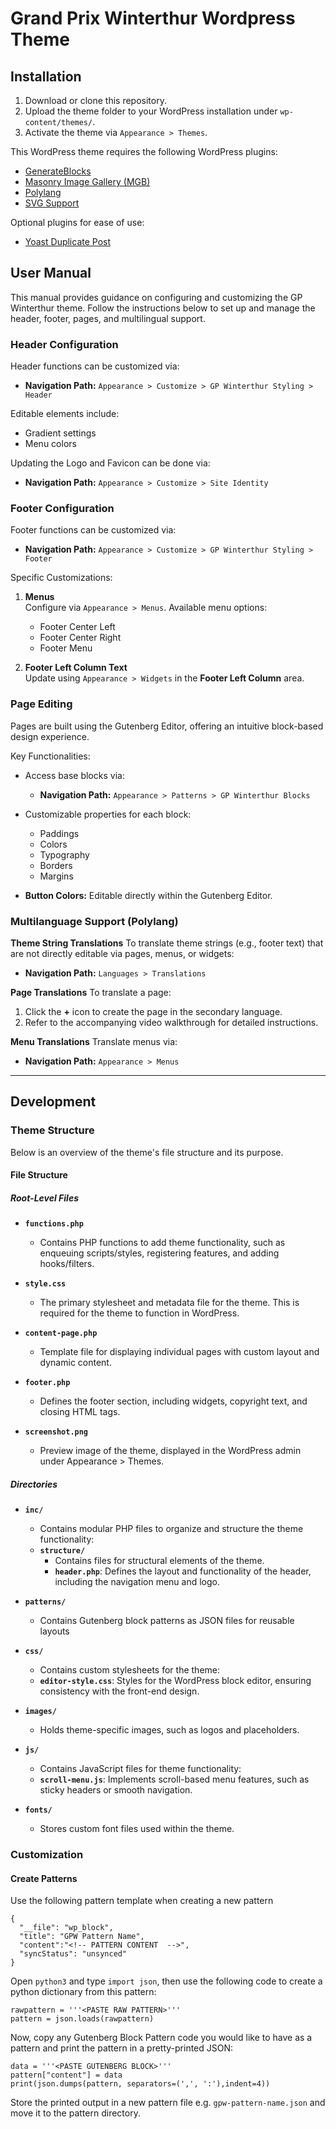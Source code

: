 # Grand Prix Winterthur Wordpress Theme

## Installation

1. Download or clone this repository.
2. Upload the theme folder to your WordPress installation under `wp-content/themes/`.
3. Activate the theme via `Appearance > Themes`.

This WordPress theme requires the following WordPress plugins:

- [GenerateBlocks](https://wordpress.org/plugins/generateblocks/)
- [Masonry Image Gallery (MGB)](https://wordpress.org/plugins/mgb-masonry-image-gallery/)
- [Polylang](https://wordpress.org/plugins/polylang/)
- [SVG Support](https://wordpress.org/plugins/svg-support/)

Optional plugins for ease of use:

- [Yoast Duplicate Post](https://wordpress.org/plugins/duplicate-post/)


## User Manual

This manual provides guidance on configuring and customizing the GP Winterthur theme. Follow the instructions below to set up and manage the header, footer, pages, and multilingual support.

### Header Configuration

Header functions can be customized via:

- **Navigation Path:** `Appearance > Customize > GP Winterthur Styling > Header`

Editable elements include:

- Gradient settings
- Menu colors

Updating the Logo and Favicon can be done via:

- **Navigation Path:** `Appearance > Customize > Site Identity`


### Footer Configuration

Footer functions can be customized via:

- **Navigation Path:** `Appearance > Customize > GP Winterthur Styling > Footer`

Specific Customizations:
1. **Menus**  
   Configure via `Appearance > Menus`. Available menu options:
   - Footer Center Left
   - Footer Center Right
   - Footer Menu

2. **Footer Left Column Text**  
   Update using `Appearance > Widgets` in the **Footer Left Column** area.


### Page Editing

Pages are built using the Gutenberg Editor, offering an intuitive block-based design experience.

Key Functionalities:
- Access base blocks via:
  - **Navigation Path:** `Appearance > Patterns > GP Winterthur Blocks`

- Customizable properties for each block:
  - Paddings
  - Colors
  - Typography
  - Borders
  - Margins

- **Button Colors:** Editable directly within the Gutenberg Editor.


### Multilanguage Support (Polylang)

**Theme String Translations**
To translate theme strings (e.g., footer text) that are not directly editable via pages, menus, or widgets:
- **Navigation Path:** `Languages > Translations`

**Page Translations**
To translate a page:
1. Click the **+** icon to create the page in the secondary language.
2. Refer to the accompanying video walkthrough for detailed instructions.

**Menu Translations**
Translate menus via:
- **Navigation Path:** `Appearance > Menus`

---

## Development

### Theme Structure

Below is an overview of the theme's file structure and its purpose.

#### File Structure

##### Root-Level Files
- **`functions.php`**
  - Contains PHP functions to add theme functionality, such as enqueuing scripts/styles, registering features, and adding hooks/filters.

- **`style.css`**
  - The primary stylesheet and metadata file for the theme. This is required for the theme to function in WordPress.

- **`content-page.php`**
  - Template file for displaying individual pages with custom layout and dynamic content.

- **`footer.php`**
  - Defines the footer section, including widgets, copyright text, and closing HTML tags.

- **`screenshot.png`**
  - Preview image of the theme, displayed in the WordPress admin under Appearance > Themes.

##### Directories

- **`inc/`**
  - Contains modular PHP files to organize and structure the theme functionality:
  - **`structure/`**
    - Contains files for structural elements of the theme.
    - **`header.php`**: Defines the layout and functionality of the header, including the navigation menu and logo.

- **`patterns/`**
  - Contains Gutenberg block patterns as JSON files for reusable layouts

- **`css/`**
  - Contains custom stylesheets for the theme:
  - **`editor-style.css`**: Styles for the WordPress block editor, ensuring consistency with the front-end design.

- **`images/`**
  - Holds theme-specific images, such as logos and placeholders.

- **`js/`**
  - Contains JavaScript files for theme functionality:
  - **`scroll-menu.js`**: Implements scroll-based menu features, such as sticky headers or smooth navigation.

- **`fonts/`**
  - Stores custom font files used within the theme.



### Customization

#### Create Patterns

Use the following pattern template when creating a new pattern

```
{
  "__file": "wp_block",
  "title": "GPW Pattern Name",
  "content":"<!-- PATTERN CONTENT  -->",
  "syncStatus": "unsynced"
}
```

Open `python3` and type `import json`, then use the following code to create a python dictionary from this pattern:
```
rawpattern = '''<PASTE RAW PATTERN>'''
pattern = json.loads(rawpattern)
```

Now, copy any Gutenberg Block Pattern code you would like to have as a pattern and print the pattern in a pretty-printed JSON:
```
data = '''<PASTE GUTENBERG BLOCK>'''
pattern["content"] = data
print(json.dumps(pattern, separators=(',', ':'),indent=4))
```

Store the printed output in a new pattern file e.g. `gpw-pattern-name.json` and move it to the pattern directory.

